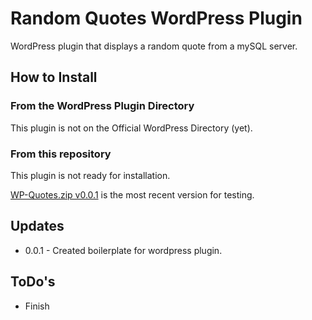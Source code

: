 # Random Quotes WordPress Plugin

WordPress plugin that displays a random quote from a mySQL server.

## How to Install

### From the WordPress Plugin Directory

This plugin is not on the Official WordPress Directory (yet).

### From this repository

This plugin is not ready for installation.

[WP-Quotes.zip v0.0.1](wp-quotes.zip) is the most recent version for testing.

## Updates

- 0.0.1 - Created boilerplate for wordpress plugin.

## ToDo's

- Finish
